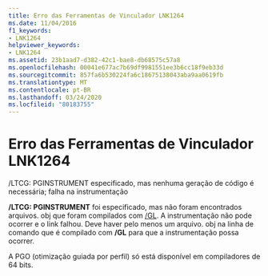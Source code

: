 ```yaml
---
title: Erro das Ferramentas de Vinculador LNK1264
ms.date: 11/04/2016
f1_keywords:
- LNK1264
helpviewer_keywords:
- LNK1264
ms.assetid: 23b1aad7-d382-42c1-bae8-db68575c57a8
ms.openlocfilehash: 00041e677ac7b69df9981551ee3b6cc18f9eb33d
ms.sourcegitcommit: 857fa6b530224fa6c18675138043aba9aa0619fb
ms.translationtype: MT
ms.contentlocale: pt-BR
ms.lasthandoff: 03/24/2020
ms.locfileid: "80183755"
---
```

# <a name="linker-tools-error-lnk1264"></a>Erro das Ferramentas de Vinculador LNK1264

/LTCG: PGINSTRUMENT especificado, mas nenhuma geração de código é necessária; falha na instrumentação

**/LTCG: PGINSTRUMENT** foi especificado, mas não foram encontrados arquivos. obj que foram compilados com [/GL](../../build/reference/gl-whole-program-optimization.md). A instrumentação não pode ocorrer e o link falhou. Deve haver pelo menos um arquivo. obj na linha de comando que é compilado com **/GL** para que a instrumentação possa ocorrer.

A PGO (otimização guiada por perfil) só está disponível em compiladores de 64 bits.
